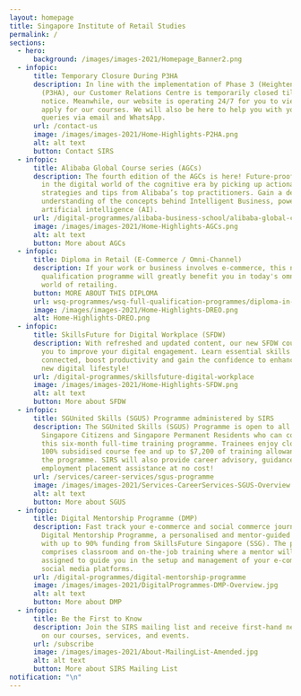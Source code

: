 ```yaml
---
layout: homepage
title: Singapore Institute of Retail Studies
permalink: /
sections:
  - hero:
      background: /images/images-2021/Homepage_Banner2.png
  - infopic:
      title: Temporary Closure During P3HA
      description: In line with the implementation of Phase 3 (Heightened Alert)
        (P3HA), our Customer Relations Centre is temporarily closed till further
        notice. Meanwhile, our website is operating 24/7 for you to view and
        apply for our courses. We will also be here to help you with your
        queries via email and WhatsApp.
      url: /contact-us
      image: /images/images-2021/Home-Highlights-P2HA.png
      alt: alt text
      button: Contact SIRS
  - infopic:
      title: Alibaba Global Course series (AGCs)
      description: The fourth edition of the AGCs is here! Future-proof your business
        in the digital world of the cognitive era by picking up actionable
        strategies and tips from Alibaba’s top practitioners. Gain a deep
        understanding of the concepts behind Intelligent Business, powered by
        artificial intelligence (AI).
      url: /digital-programmes/alibaba-business-school/alibaba-global-course-series
      image: /images/images-2021/Home-Highlights-AGCs.png
      alt: alt text
      button: More about AGCs
  - infopic:
      title: Diploma in Retail (E-Commerce / Omni-Channel)
      description: If your work or business involves e-commerce, this new WSQ full
        qualification programme will greatly benefit you in today's omni-channel
        world of retailing.
      button: MORE ABOUT THIS DIPLOMA
      url: wsq-programmes/wsq-full-qualification-programmes/diploma-in-retail-e-commerce-omni-channel
      image: /images/images-2021/Home-Highlights-DREO.png
      alt: Home-Highlights-DREO.png
  - infopic:
      title: SkillsFuture for Digital Workplace (SFDW)
      description: With refreshed and updated content, our new SFDW course can help
        you to improve your digital engagement. Learn essential skills to stay
        connected, boost productivity and gain the confidence to enhance your
        new digital lifestyle!
      url: /digital-programmes/skillsfuture-digital-workplace
      image: /images/images-2021/Home-Highlights-SFDW.png
      alt: alt text
      button: More about SFDW
  - infopic:
      title: SGUnited Skills (SGUS) Programme administered by SIRS
      description: The SGUnited Skills (SGUS) Programme is open to all mid-career
        Singapore Citizens and Singapore Permanent Residents who can commit to
        this six-month full-time training programme. Trainees enjoy close to
        100% subsidised course fee and up to $7,200 of training allowance during
        the programme. SIRS will also provide career advisory, guidance and
        employment placement assistance at no cost!
      url: /services/career-services/sgus-programme
      image: /images/images-2021/Services-CareerServices-SGUS-Overview.png
      alt: alt text
      button: More about SGUS
  - infopic:
      title: Digital Mentorship Programme (DMP)
      description: Fast track your e-commerce and social commerce journey with SIRS'
        Digital Mentorship Programme, a personalised and mentor-guided programme
        with up to 90% funding from SkillsFuture Singapore (SSG). The programme
        comprises classroom and on-the-job training where a mentor will be
        assigned to guide you in the setup and management of your e-commerce and
        social media platforms.
      url: /digital-programmes/digital-mentorship-programme
      image: /images/images-2021/DigitalProgrammes-DMP-Overview.jpg
      alt: alt text
      button: More about DMP
  - infopic:
      title: Be the First to Know
      description: Join the SIRS mailing list and receive first-hand news and updates
        on our courses, services, and events.
      url: /subscribe
      image: /images/images-2021/About-MailingList-Amended.jpg
      alt: alt text
      button: More about SIRS Mailing List
notification: "\n"
---
```

